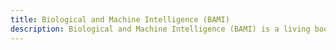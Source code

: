 ```yaml
---
title: Biological and Machine Intelligence (BAMI)
description: Biological and Machine Intelligence (BAMI) is a living book authored by Numenta researchers and engineers. Its purpose is to document Hierarchical Temporal Memory, a theoretical framework for both biological and machine intelligence
---
```

